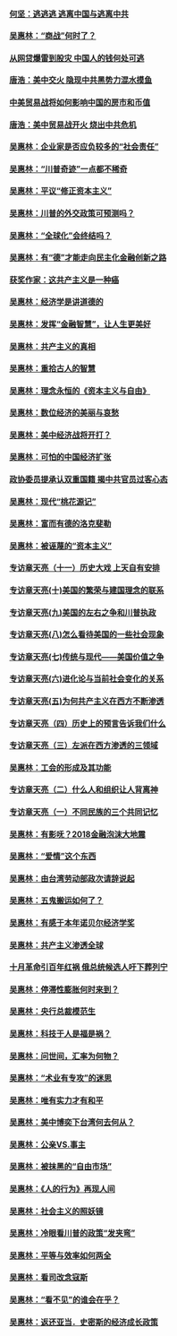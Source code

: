 
#### [何坚：逃逃逃 逃离中国与逃离中共](../pages/nsc423/n10592891.md?t=10151025) 

#### [吴惠林：“商战”何时了？](../pages/nsc423/n10573558.md?t=10151025) 

#### [从网贷爆雷到股灾 中国人的钱何处可逃](../pages/nsc423/n10572800.md?t=10151025) 

#### [唐浩：美中交火 隐现中共黑势力混水摸鱼](../pages/nsc423/n10544040.md?t=10151025) 

#### [中美贸易战将如何影响中国的房市和币值](../pages/nsc423/n10543697.md?t=10151025) 

#### [唐浩：美中贸易战开火 烧出中共危机](../pages/nsc423/n10540126.md?t=10151025) 

#### [吴惠林：企业家是否应负较多的“社会责任”](../pages/nsc423/n10535022.md?t=10151025) 

#### [吴惠林：“川普奇迹”一点都不稀奇](../pages/nsc423/n10512808.md?t=10151025) 

#### [吴惠林：平议“修正资本主义”](../pages/nsc423/n10495724.md?t=10151025) 

#### [吴惠林：川普的外交政策可预测吗？](../pages/nsc423/n10462387.md?t=10151025) 

#### [吴惠林：“全球化”会终结吗？](../pages/nsc423/n10452838.md?t=10151025) 

#### [吴惠林：有“德”才能走向民主化金融创新之路](../pages/nsc423/n10432292.md?t=10151025) 

#### [获奖作家：这共产主义是一种癌](../pages/nsc423/n10431541.md?t=10151025) 

#### [吴惠林：经济学是讲道德的](../pages/nsc423/n10398014.md?t=10151025) 

#### [吴惠林：发挥“金融智慧”，让人生更美好](../pages/nsc423/n10375019.md?t=10151025) 

#### [吴惠林：共产主义的真相](../pages/nsc423/n10351394.md?t=10151025) 

#### [吴惠林：重拾古人的智慧](../pages/nsc423/n10337691.md?t=10151025) 

#### [吴惠林：理念永恒的《资本主义与自由》](../pages/nsc423/n10316274.md?t=10151025) 

#### [吴惠林：数位经济的美丽与哀愁](../pages/nsc423/n10292946.md?t=10151025) 

#### [吴惠林：美中经济战将开打？](../pages/nsc423/n10258825.md?t=10151025) 

#### [吴惠林：可怕的中国经济扩张](../pages/nsc423/n10219147.md?t=10151025) 

#### [政协委员提承认双重国籍 揭中共官员过客心态](../pages/nsc423/n10208809.md?t=10151025) 

#### [吴惠林：现代“桃花源记”](../pages/nsc423/n10185234.md?t=10151025) 

#### [吴惠林：富而有德的洛克斐勒](../pages/nsc423/n10142264.md?t=10151025) 

#### [吴惠林：被诬蔑的“资本主义”](../pages/nsc423/n10124816.md?t=10151025) 

#### [专访章天亮（十一）历史大戏 上天自有安排](../pages/nsc423/n10094905.md?t=10151025) 

#### [专访章天亮(十)美国的繁荣与建国理念的联系](../pages/nsc423/n10094899.md?t=10151025) 

#### [专访章天亮(九)美国的左右之争和川普执政](../pages/nsc423/n10094889.md?t=10151025) 

#### [专访章天亮(八)怎么看待美国的一些社会现象](../pages/nsc423/n10094857.md?t=10151025) 

#### [专访章天亮(七)传统与现代——美国价值之争](../pages/nsc423/n10093140.md?t=10151025) 

#### [专访章天亮(六)进化论与当前社会变化的关系](../pages/nsc423/n10092036.md?t=10151025) 

#### [专访章天亮(五)为何共产主义在西方不断渗透](../pages/nsc423/n10083620.md?t=10151025) 

#### [专访章天亮（四）历史上的预言告诉我们什么](../pages/nsc423/n10083606.md?t=10151025) 

#### [专访章天亮（三）左派在西方渗透的三领域](../pages/nsc423/n10081115.md?t=10151025) 

#### [吴惠林：工会的形成及其功能](../pages/nsc423/n10080633.md?t=10151025) 

#### [专访章天亮（二）什么人和组织让人背离神](../pages/nsc423/n10076637.md?t=10151025) 

#### [专访章天亮（一）不同民族的三个共同记忆](../pages/nsc423/n10074188.md?t=10151025) 

#### [吴惠林：有影呒？2018金融泡沫大地震](../pages/nsc423/n10040534.md?t=10151025) 

#### [吴惠林：“爱情”这个东西](../pages/nsc423/n10019423.md?t=10151025) 

#### [吴惠林：由台湾劳动部政次请辞说起](../pages/nsc423/n9979679.md?t=10151025) 

#### [吴惠林：五鬼搬运如何了？](../pages/nsc423/n9925338.md?t=10151025) 

#### [吴惠林：有感于本年诺贝尔经济学奖](../pages/nsc423/n9871883.md?t=10151025) 

#### [吴惠林：共产主义渗透全球](../pages/nsc423/n9812748.md?t=10151025) 

#### [十月革命引百年红祸 俄总统候选人吁下葬列宁](../pages/nsc423/n9810182.md?t=10151025) 

#### [吴惠林：停滞性膨胀何时来到？](../pages/nsc423/n9764136.md?t=10151025) 

#### [吴惠林：央行总裁模范生](../pages/nsc423/n9728134.md?t=10151025) 

#### [吴惠林：科技于人是福是祸？](../pages/nsc423/n9672982.md?t=10151025) 

#### [吴惠林：问世间，汇率为何物？](../pages/nsc423/n9621788.md?t=10151025) 

#### [吴惠林：“术业有专攻”的迷思](../pages/nsc423/n9580363.md?t=10151025) 

#### [吴惠林：唯有实力才有和平](../pages/nsc423/n9529599.md?t=10151025) 

#### [吴惠林：美中博奕下台湾何去何从？](../pages/nsc423/n9483598.md?t=10151025) 

#### [吴惠林：公亲VS.事主](../pages/nsc423/n9425637.md?t=10151025) 

#### [吴惠林：被抹黑的“自由市场”](../pages/nsc423/n9351545.md?t=10151025) 

#### [吴惠林：《人的行为》再现人间](../pages/nsc423/n9296339.md?t=10151025) 

#### [吴惠林：社会主义的照妖镜](../pages/nsc423/n9243460.md?t=10151025) 

#### [吴惠林：冷眼看川普的政策“发夹弯”](../pages/nsc423/n9120684.md?t=10151025) 

#### [吴惠林：平等与效率如何两全](../pages/nsc423/n9075430.md?t=10151025) 

#### [吴惠林：看司改念寇斯](../pages/nsc423/n9024915.md?t=10151025) 

#### [吴惠林：“看不见”的谁会在乎？](../pages/nsc423/n8977488.md?t=10151025) 

#### [吴惠林：返还亚当．史密斯的经济成长政策](../pages/nsc423/n8931896.md?t=10151025) 


